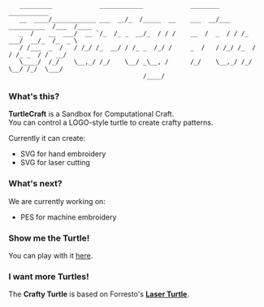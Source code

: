        _________             ____________             ________             ___________     
       __  ____/____________ ___  __/_  /_____  __    ___  __/___  __________  /___  /____ 
       _  /    __  ___/  __ `/_  /_ _  __/_  / / /    __  /  _  / / /_  ___/  __/_  /_  _ \
       / /___  _  /   / /_/ /_  __/ / /_ _  /_/ /     _  /   / /_/ /_  /   / /_ _  / /  __/
       \____/  /_/    \__,_/ /_/    \__/ _\__, /      /_/    \__,_/ /_/    \__/ /_/  \___/ 
                                         /____/                                            


### What's this?

**TurtleCraft** is a Sandbox for Computational Craft.  
You can control a LOGO-style turtle to create crafty patterns.

Currently it can create:

* SVG for hand embroidery
* SVG for laser cutting

### What's next?

We are currently working on:

* PES for machine embroidery

### Show me the Turtle!

You can play with it [here](http://bitcraftlab.github.com/turtlecraft/).

### I want more Turtles!

The **Crafty Turtle** is based on Forresto's [**Laser Turtle**](https://github.com/forresto/turtle-svg).
